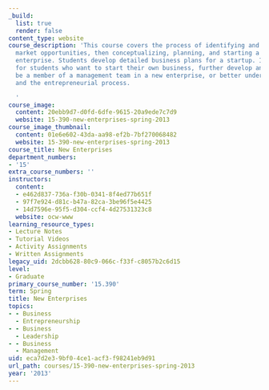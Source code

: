 ```yaml
---
_build:
  list: true
  render: false
content_type: website
course_description: 'This course covers the process of identifying and quantifying
  market opportunities, then conceptualizing, planning, and starting a new, technology-based
  enterprise. Students develop detailed business plans for a startup. It is intended
  for students who want to start their own business, further develop an existing business,
  be a member of a management team in a new enterprise, or better understand the entrepreneur
  and the entrepreneurial process.

  '
course_image:
  content: 20ebb9d7-d0fd-6dfe-9615-20a9ede7c7d9
  website: 15-390-new-enterprises-spring-2013
course_image_thumbnail:
  content: 01e6e602-43da-aa98-ef2b-7bf270068482
  website: 15-390-new-enterprises-spring-2013
course_title: New Enterprises
department_numbers:
- '15'
extra_course_numbers: ''
instructors:
  content:
  - e462d837-736a-f30b-0341-8f4ed77b651f
  - 97f7e924-d81c-b47a-82ca-3be96f5e4425
  - 14d7596e-95f5-d304-ccf4-4d27531323c8
  website: ocw-www
learning_resource_types:
- Lecture Notes
- Tutorial Videos
- Activity Assignments
- Written Assignments
legacy_uid: 2dcbb628-80c9-066c-f33f-c8057b2c6d15
level:
- Graduate
primary_course_number: '15.390'
term: Spring
title: New Enterprises
topics:
- - Business
  - Entrepreneurship
- - Business
  - Leadership
- - Business
  - Management
uid: eca7d2e3-9bf0-4ce1-acf3-f98241eb9d91
url_path: courses/15-390-new-enterprises-spring-2013
year: '2013'
---
```


